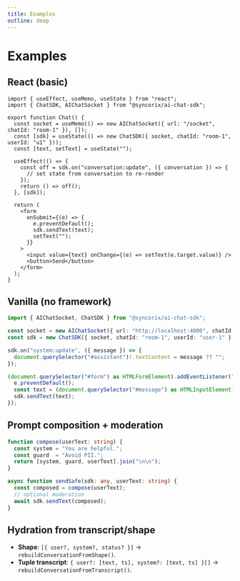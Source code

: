 ```yaml
---
title: Examples
outline: deep
---
```


# Examples

## React (basic)

```tsx
import { useEffect, useMemo, useState } from "react";
import { ChatSDK, AIChatSocket } from "@syncorix/ai-chat-sdk";

export function Chat() {
  const socket = useMemo(() => new AIChatSocket({ url: "/socket", chatId: "room-1" }), []);
  const [sdk] = useState(() => new ChatSDK({ socket, chatId: "room-1", userId: "u1" }));
  const [text, setText] = useState("");

  useEffect(() => {
    const off = sdk.on("conversation:update", ({ conversation }) => {
      // set state from conversation to re-render
    });
    return () => off();
  }, [sdk]);

  return (
    <form
      onSubmit={(e) => {
        e.preventDefault();
        sdk.sendText(text);
        setText("");
      }}
    >
      <input value={text} onChange={(e) => setText(e.target.value)} />
      <button>Send</button>
    </form>
  );
}
```

## Vanilla (no framework)

```ts
import { AIChatSocket, ChatSDK } from "@syncorix/ai-chat-sdk";

const socket = new AIChatSocket({ url: "http://localhost:4000", chatId: "room-1" });
const sdk = new ChatSDK({ socket, chatId: "room-1", userId: "user-1" });

sdk.on("system:update", ({ message }) => {
  document.querySelector("#assistant")!.textContent = message ?? "";
});

(document.querySelector("#form") as HTMLFormElement).addEventListener("submit", (e) => {
  e.preventDefault();
  const text = (document.querySelector("#message") as HTMLInputElement).value;
  sdk.sendText(text);
});
```

## Prompt composition + moderation

```ts
function compose(userText: string) {
  const system = "You are helpful.";
  const guard  = "Avoid PII.";
  return [system, guard, userText].join("\n\n");
}

async function sendSafe(sdk: any, userText: string) {
  const composed = compose(userText);
  // optional moderation
  await sdk.sendText(composed);
}
```

## Hydration from transcript/shape

- **Shape**: `[{ user?, system?, status? }]` → `rebuildConversationFromShape()`.
- **Tuple transcript**: `{ user?: [text, ts], system?: [text, ts] }[]` → `rebuildConversationFromTranscript()`.
